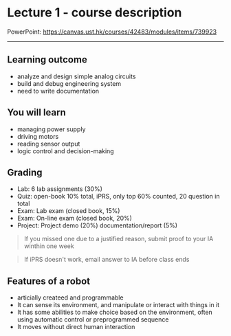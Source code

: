 # Lecture 1 - course description

PowerPoint: https://canvas.ust.hk/courses/42483/modules/items/739923

---

## Learning outcome

- analyze and design simple analog circuits
- build and debug engineering system
- need to write documentation

## You will learn

- managing power supply
- driving motors
- reading sensor output
- logic control and decision-making

## Grading

- Lab: 6 lab assignments (30%)
- Quiz: open-book 10% total, iPRS, only top 60% counted, 20 question in total
- Exam: Lab exam (closed book, 15%)
- Exam: On-line exam (closed book, 20%)
- Project: Project demo (20%) documentation/report (5%)

> If you missed one due to a justified reason, submit proof to your IA winthin one week

> If iPRS doesn't work, email answer to IA before class ends

## Features of a robot

- articially createed and programmable
- It can sense its environment, and manipulate or interact with things in it
- It has some abilities to make choice based on the environment, often using automatic control or preprogrammed sequence
- It moves without direct human interaction
